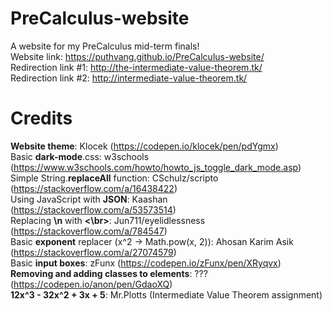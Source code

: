 # PreCalculus-website
A website for my PreCalculus mid-term finals!<br>
Website link: https://puthvang.github.io/PreCalculus-website/<br>
Redirection link #1: http://the-intermediate-value-theorem.tk/<br>
Redirection link #2: http://intermediate-value-theorem.tk/<br>

# Credits
**Website theme**: Klocek (https://codepen.io/klocek/pen/pdYgmx)<br>
Basic **dark-mode**.css: w3schools (https://www.w3schools.com/howto/howto_js_toggle_dark_mode.asp)<br>
Simple String.**replaceAll** function: CSchulz/scripto (https://stackoverflow.com/a/16438422)<br>
Using JavaScript with **JSON**: Kaashan (https://stackoverflow.com/a/53573514)<br>
Replacing **\n** with **<\br>**: Jun711/eyelidlessness (https://stackoverflow.com/a/784547)<br>
Basic **exponent** replacer (x^2 -> Math.pow(x, 2)):  Ahosan Karim Asik  (https://stackoverflow.com/a/27074579)<br>
Basic **input boxes**: zFunx (https://codepen.io/zFunx/pen/XRyqvx)<br>
**Removing and adding classes to elements**: ??? (https://codepen.io/anon/pen/GdaoXQ)<br>
**12x^3 - 32x^2 + 3x + 5**: Mr.Plotts (Intermediate Value Theorem assignment)<br>
